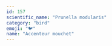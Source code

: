 ```yaml
---
id: 157
scientific_name: "Prunella modularis"
category: "bird"
emoji: "🐦"
name: "Accenteur mouchet"
---
```

